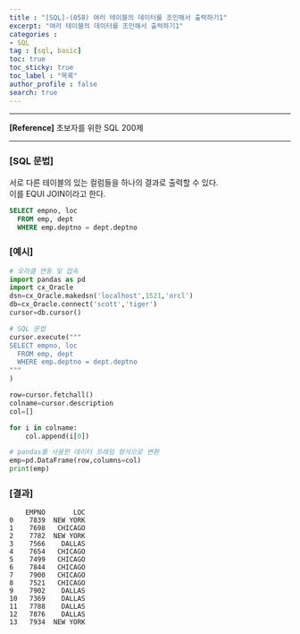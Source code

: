 ```yaml
---
title : "[SQL]-(058) 여러 테이블의 데이터를 조인해서 출력하기1"
excerpt: "여러 테이블의 데이터를 조인해서 출력하기1"
categories :
- SQL
tag : [sql, basic]
toc: true
toc_sticky: true
toc_label : "목록"
author_profile : false
search: true
---
```


---
**[Reference]** 초보자를 위한 SQL 200제

---

### [SQL 문법]
서로 다른 테이블의 있는 컬럼들을 하나의 결과로 출력할 수 있다.  
이를 EQUI JOIN이라고 한다.

```sql
SELECT empno, loc
  FROM emp, dept
  WHERE emp.deptno = dept.deptno
```
### [예시]
```python
# 오라클 연동 및 접속
import pandas as pd
import cx_Oracle
dsn=cx_Oracle.makedsn('localhost',1521,'orcl')
db=cx_Oracle.connect('scott','tiger')
cursor=db.cursor()

# SQL 문법
cursor.execute("""
SELECT empno, loc
  FROM emp, dept
  WHERE emp.deptno = dept.deptno
"""
)

row=cursor.fetchall()
colname=cursor.description
col=[]

for i in colname:
    col.append(i[0])

# pandas를 사용한 데이터 프레임 형식으로 변환
emp=pd.DataFrame(row,columns=col)
print(emp)
```
### [결과]
        EMPNO       LOC
    0    7839  NEW YORK
    1    7698   CHICAGO
    2    7782  NEW YORK
    3    7566    DALLAS
    4    7654   CHICAGO
    5    7499   CHICAGO
    6    7844   CHICAGO
    7    7900   CHICAGO
    8    7521   CHICAGO
    9    7902    DALLAS
    10   7369    DALLAS
    11   7788    DALLAS
    12   7876    DALLAS
    13   7934  NEW YORK
    
